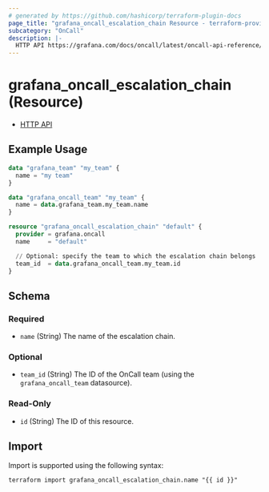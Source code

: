 ```yaml
---
# generated by https://github.com/hashicorp/terraform-plugin-docs
page_title: "grafana_oncall_escalation_chain Resource - terraform-provider-grafana"
subcategory: "OnCall"
description: |-
  HTTP API https://grafana.com/docs/oncall/latest/oncall-api-reference/escalation_chains/
---
```


# grafana_oncall_escalation_chain (Resource)

* [HTTP API](https://grafana.com/docs/oncall/latest/oncall-api-reference/escalation_chains/)

## Example Usage

```terraform
data "grafana_team" "my_team" {
  name = "my team"
}

data "grafana_oncall_team" "my_team" {
  name = data.grafana_team.my_team.name
}

resource "grafana_oncall_escalation_chain" "default" {
  provider = grafana.oncall
  name     = "default"

  // Optional: specify the team to which the escalation chain belongs
  team_id  = data.grafana_oncall_team.my_team.id
}
```

<!-- schema generated by tfplugindocs -->
## Schema

### Required

- `name` (String) The name of the escalation chain.

### Optional

- `team_id` (String) The ID of the OnCall team (using the `grafana_oncall_team` datasource).

### Read-Only

- `id` (String) The ID of this resource.

## Import

Import is supported using the following syntax:

```shell
terraform import grafana_oncall_escalation_chain.name "{{ id }}"
```
